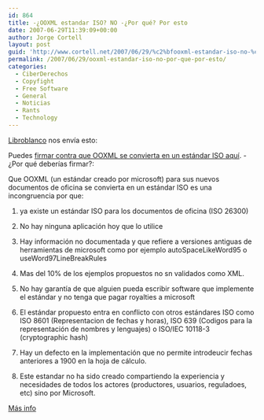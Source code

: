 ```yaml
---
id: 864
title: -¿OOXML estandar ISO? NO -¿Por qué? Por esto
date: 2007-06-29T11:39:09+00:00
author: Jorge Cortell
layout: post
guid: 'http://www.cortell.net/2007/06/29/%c2%bfooxml-estandar-iso-no-%c2%bfpor-que-por-esto/'
permalink: /2007/06/29/ooxml-estandar-iso-no-por-que-por-esto/
categories:
  - CiberDerechos
  - Copyfight
  - Free Software
  - General
  - Noticias
  - Rants
  - Technology
---
```

<a title="Libroblanco" target="_blank" href="http://libroblanco.com/joomla/index.php?option=com_content&task=view&id=669">Libroblanco</a> nos enví­a esto:

Puedes <a title="Petición" target="_blank" href="http://www.noooxml.org/petition">firmar contra que OOXML se convierta en un estándar ISO aquí­</a>. -¿Por qué deberí­as firmar?:

Que OOXML (un estándar creado por microsoft) para sus nuevos documentos de oficina se convierta en un estándar ISO es una incongruencia por que:

1) ya existe un estándar ISO para los documentos de oficina (ISO 26300)
  
2) No hay ninguna aplicación hoy que lo utilice
  
3) Hay información no documentada y que refiere a versiones antiguas de herramientas de microsoft como por ejemplo autoSpaceLikeWord95 o useWord97LineBreakRules
  
4) Mas del 10% de los ejemplos propuestos no sn validados como XML.
  
5) No hay garantí­a de que alguien pueda escribir software que implemente el estándar y no tenga que pagar royalties a microsoft
  
6) El estándar propuesto entra en conflicto con otros estándares ISO como ISO 8601 (Representacion de fechas y horas), ISO 639 (Codigos para la representación de nombres y lenguajes) o ISO/IEC 10118-3 (cryptographic hash)
  
7) Hay un defecto en la implementación que no permite introdeucir fechas anteriores a 1900 en la hoja de cálculo.
  
8) Este estandar no ha sido creado compartiendo la experiencia y necesidades de todos los actores (productores, usuarios, reguladoes, etc) sino por Microsoft.

<a title="noooxml.org" target="_blank" href="http://www.noooxml.org/">Más info</a>